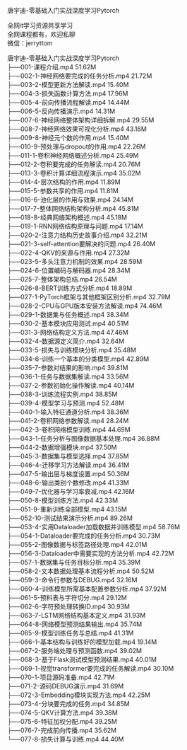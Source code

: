 唐宇迪-零基础入门实战深度学习Pytorch

全网it学习资源共享学习<br>全网课程都有，欢迎私聊<br>微信：jerryttom<br>

唐宇迪-零基础入门实战深度学习Pytorch<br> ├──001-课程介绍.mp4 51.62M<br> ├──002-1-神经网络要完成的任务分析.mp4 21.72M<br> ├──003-2-模型更新方法解读.mp4 15.40M<br> ├──004-3-损失函数计算方法.mp4 17.96M<br> ├──005-4-前向传播流程解读.mp4 14.44M<br> ├──006-5-反向传播演示.mp4 14.31M<br> ├──007-6-神经网络整体架构详细拆解.mp4 29.55M<br> ├──008-7-神经网络效果可视化分析.mp4 43.16M<br> ├──009-8-神经元个数的作用.mp4 15.40M<br> ├──010-9-预处理与dropout的作用.mp4 22.26M<br> ├──011-1-卷积神经网络概述分析.mp4 25.49M<br> ├──012-2-卷积要完成的任务解读.mp4 20.76M<br> ├──013-3-卷积计算详细流程演示.mp4 35.02M<br> ├──014-4-层次结构的作用.mp4 11.89M<br> ├──015-5-参数共享的作用.mp4 11.81M<br> ├──016-6-池化层的作用与效果.mp4 24.14M<br> ├──017-7-整体网络结构架构分析.mp4 45.81M<br> ├──018-8-经典网络架构概述.mp4 45.18M<br> ├──019-1-RNN网络结构原理与问题.mp4 17.14M<br> ├──020-2-注意力结构历史故事介绍.mp4 32.21M<br> ├──021-3-self-attention要解决的问题.mp4 26.40M<br> ├──022-4-QKV的来源与作用.mp4 27.32M<br> ├──023-5-多头注意力机制的效果.mp4 28.59M<br> ├──024-6-位置编码与解码器.mp4 28.34M<br> ├──025-7-整体架构总结.mp4 26.54M<br> ├──026-8-BERT训练方式分析.mp4 18.89M<br> ├──027-1-PyTorch框架与其他框架区别分析.mp4 32.79M<br> ├──028-2-CPU与GPU版本安装方法解读.mp4 74.46M<br> ├──029-1-数据集与任务概述.mp4 38.34M<br> ├──030-2-基本模块应用测试.mp4 40.51M<br> ├──031-3-网络结构定义方法.mp4 47.46M<br> ├──032-4-数据源定义简介.mp4 32.64M<br> ├──033-5-损失与训练模块分析.mp4 35.48M<br> ├──034-6-训练一个基本的分类模型.mp4 42.89M<br> ├──035-7-参数对结果的影响.mp4 39.81M<br> ├──036-1-任务与数据集解读.mp4 33.56M<br> ├──037-2-参数初始化操作解读.mp4 40.14M<br> ├──038-3-训练流程实例.mp4 38.85M<br> ├──039-4-模型学习与预测.mp4 52.48M<br> ├──040-1-输入特征通道分析.mp4 38.36M<br> ├──041-2-卷积网络参数解读.mp4 28.24M<br> ├──042-3-卷积网络模型训练.mp4 44.69M<br> ├──043-1-任务分析与图像数据基本处理.mp4 36.88M<br> ├──044-2-数据增强模块.mp4 37.50M<br> ├──045-3-数据集与模型选择.mp4 37.85M<br> ├──046-4-迁移学习方法解读.mp4 36.41M<br> ├──047-5-输出层与梯度设置.mp4 50.36M<br> ├──048-6-输出类别个数修改.mp4 41.33M<br> ├──049-7-优化器与学习率衰减.mp4 42.16M<br> ├──050-8-模型训练方法.mp4 42.33M<br> ├──051-9-重新训练全部模型.mp4 43.15M<br> ├──052-10-测试结果演示分析.mp4 89.26M<br> ├──053-4-实用Dataloader加载数据并训练模型.mp4 58.76M<br> ├──054-1-Dataloader要完成的任务分析.mp4 30.73M<br> ├──055-2-图像数据与标签路径处理.mp4 42.01M<br> ├──056-3-Dataloader中需要实现的方法分析.mp4 42.72M<br> ├──057-1-数据集与任务目标分析.mp4 35.39M<br> ├──058-2-文本数据处理基本流程分析.mp4 50.52M<br> ├──059-3-命令行参数与DEBUG.mp4 32.16M<br> ├──060-4-训练模型所需基本配置参数分析.mp4 37.92M<br> ├──061-5-预料表与字符切分.mp4 29.12M<br> ├──062-6-字符预处理转换ID.mp4 30.93M<br> ├──063-7-LSTM网络结构基本定义.mp4 31.93M<br> ├──064-8-网络模型预测结果输出.mp4 35.74M<br> ├──065-9-模型训练任务与总结.mp4 41.31M<br> ├──066-1-基本结构与训练好的模型加载.mp4 19.14M<br> ├──067-2-服务端处理与预测函数.mp4 39.02M<br> ├──068-3-基于Flask测试模型预测结果.mp4 40.01M<br> ├──069-1-视觉transformer要完成的任务解读.mp4 30.10M<br> ├──070-1-项目源码准备.mp4 42.71M<br> ├──071-2-源码DEBUG演示.mp4 31.69M<br> ├──072-3-Embedding模块实现方法.mp4 42.25M<br> ├──073-4-分块要完成的任务.mp4 34.85M<br> ├──074-5-QKV计算方法.mp4 39.38M<br> ├──075-6-特征加权分配.mp4 39.25M<br> ├──076-7-完成前向传播.mp4 35.62M<br> └──077-8-损失计算与训练.mp4 44.40M